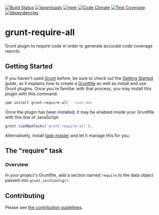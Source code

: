 [![Build Status](https://travis-ci.org/tandrewnichols/grunt-require-all.png)](https://travis-ci.org/tandrewnichols/grunt-require-all) [![downloads](http://img.shields.io/npm/dm/grunt-require-all.svg)](https://npmjs.org/package/grunt-require-all) [![npm](http://img.shields.io/npm/v/grunt-require-all.svg)](https://npmjs.org/package/grunt-require-all) [![Code Climate](https://codeclimate.com/github/tandrewnichols/grunt-require-all/badges/gpa.svg)](https://codeclimate.com/github/tandrewnichols/grunt-require-all) [![Test Coverage](https://codeclimate.com/github/tandrewnichols/grunt-require-all/badges/coverage.svg)](https://codeclimate.com/github/tandrewnichols/grunt-require-all) [![dependencies](https://david-dm.org/tandrewnichols/grunt-require-all.png)](https://david-dm.org/tandrewnichols/grunt-require-all)

# grunt-require-all

Grunt plugin to require code in order to generate accurate code coverage reports

## Getting Started

If you haven't used [Grunt](http://gruntjs.com/) before, be sure to check out the [Getting Started](http://gruntjs.com/getting-started) guide, as it explains how to create a [Gruntfile](http://gruntjs.com/sample-gruntfile) as well as install and use Grunt plugins. Once you're familiar with that process, you may install this plugin with this command:

```bash
npm install grunt-require-all --save-dev
```

Once the plugin has been installed, it may be enabled inside your Gruntfile with this line of JavaScript:

```javascript
grunt.loadNpmTasks('grunt-require-all');
```

Alternatively, install [task-master](http://github.com/tandrewnichols/task-master) and let it manage this for you.

## The "require" task

### Overview

In your project's Gruntfile, add a section named `require` to the data object passed into `grunt.initConfig()`.


## Contributing

Please see [the contribution guidelines](CONTRIBUTING.md).
